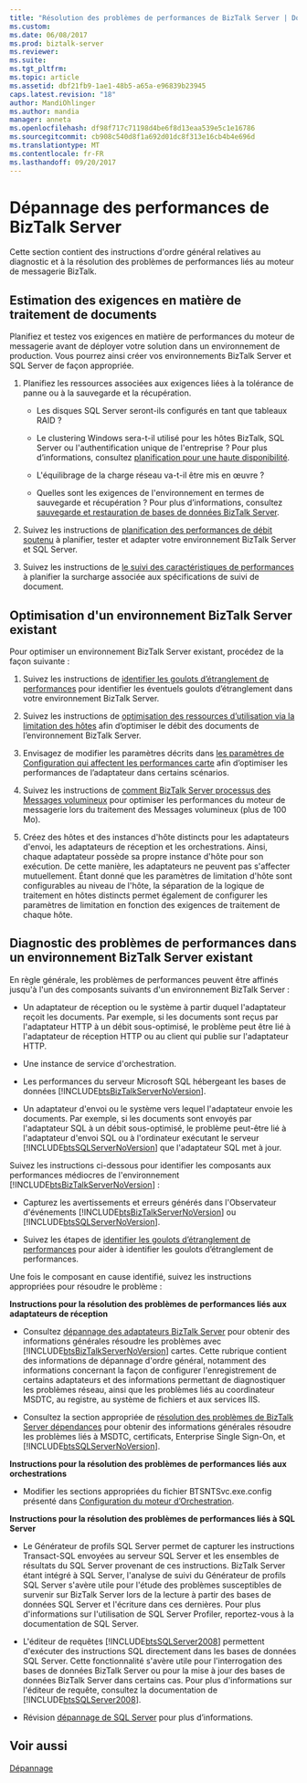 ```yaml
---
title: "Résolution des problèmes de performances de BizTalk Server | Documents Microsoft"
ms.custom: 
ms.date: 06/08/2017
ms.prod: biztalk-server
ms.reviewer: 
ms.suite: 
ms.tgt_pltfrm: 
ms.topic: article
ms.assetid: dbf21fb9-1ae1-48b5-a65a-e96839b23945
caps.latest.revision: "18"
author: MandiOhlinger
ms.author: mandia
manager: anneta
ms.openlocfilehash: df98f717c71198d4be6f8d13eaa539e5c1e16786
ms.sourcegitcommit: cb908c540d8f1a692d01dc8f313e16cb4b4e696d
ms.translationtype: MT
ms.contentlocale: fr-FR
ms.lasthandoff: 09/20/2017
---
```

# <a name="troubleshooting-biztalk-server-performance"></a>Dépannage des performances de BizTalk Server
Cette section contient des instructions d'ordre général relatives au diagnostic et à la résolution des problèmes de performances liés au moteur de messagerie BizTalk.  
  
## <a name="estimating-document-processing-requirements"></a>Estimation des exigences en matière de traitement de documents  
 Planifiez et testez vos exigences en matière de performances du moteur de messagerie avant de déployer votre solution dans un environnement de production. Vous pourrez ainsi créer vos environnements BizTalk Server et SQL Server de façon appropriée.  
  
1.  Planifiez les ressources associées aux exigences liées à la tolérance de panne ou à la sauvegarde et la récupération.  
  
    -   Les disques SQL Server seront-ils configurés en tant que tableaux RAID ?  
  
    -   Le clustering Windows sera-t-il utilisé pour les hôtes BizTalk, SQL Server ou l'authentification unique de l'entreprise ? Pour plus d’informations, consultez [planification pour une haute disponibilité](../core/planning-for-high-availability3.md).  
  
    -   L'équilibrage de la charge réseau va-t-il être mis en œuvre ?  
  
    -   Quelles sont les exigences de l'environnement en termes de sauvegarde et récupération ? Pour plus d’informations, consultez [sauvegarde et restauration de bases de données BizTalk Server](../core/backing-up-and-restoring-biztalk-server-databases.md).  
  
2.  Suivez les instructions de [planification des performances de débit soutenu](../core/planning-for-sustained-performance.md) à planifier, tester et adapter votre environnement BizTalk Server et SQL Server.  
  
3.  Suivez les instructions de [le suivi des caractéristiques de performances](../core/tracking-performance-characteristics.md) à planifier la surcharge associée aux spécifications de suivi de document.  
  
## <a name="optimizing-an-existing-biztalk-server-environment"></a>Optimisation d'un environnement BizTalk Server existant  
 Pour optimiser un environnement BizTalk Server existant, procédez de la façon suivante :  
  
1.  Suivez les instructions de [identifier les goulots d’étranglement de performances](../core/identifying-performance-bottlenecks.md) pour identifier les éventuels goulots d’étranglement dans votre environnement BizTalk Server.  
  
2.  Suivez les instructions de [optimisation des ressources d’utilisation via la limitation des hôtes](../core/optimizing-resource-usage-through-host-throttling.md) afin d’optimiser le débit des documents de l’environnement BizTalk Server.  
  
3.  Envisagez de modifier les paramètres décrits dans [les paramètres de Configuration qui affectent les performances carte](../core/configuration-parameters-that-affect-adapter-performance.md) afin d’optimiser les performances de l’adaptateur dans certains scénarios.  
  
4.  Suivez les instructions de [comment BizTalk Server processus des Messages volumineux](../core/how-biztalk-server-processes-large-messages.md) pour optimiser les performances du moteur de messagerie lors du traitement des Messages volumineux (plus de 100 Mo).  
  
5.  Créez des hôtes et des instances d'hôte distincts pour les adaptateurs d'envoi, les adaptateurs de réception et les orchestrations. Ainsi, chaque adaptateur possède sa propre instance d'hôte pour son exécution. De cette manière, les adaptateurs ne peuvent pas s'affecter mutuellement. Étant donné que les paramètres de limitation d'hôte sont configurables au niveau de l'hôte, la séparation de la logique de traitement en hôtes distincts permet également de configurer les paramètres de limitation en fonction des exigences de traitement de chaque hôte.  
  
## <a name="diagnosing-performance-problems-in-an-existing-biztalk-server-environment"></a>Diagnostic des problèmes de performances dans un environnement BizTalk Server existant  
 En règle générale, les problèmes de performances peuvent être affinés jusqu'à l'un des composants suivants d'un environnement BizTalk Server :  
  
-   Un adaptateur de réception ou le système à partir duquel l'adaptateur reçoit les documents. Par exemple, si les documents sont reçus par l'adaptateur HTTP à un débit sous-optimisé, le problème peut être lié à l'adaptateur de réception HTTP ou au client qui publie sur l'adaptateur HTTP.  
  
-   Une instance de service d'orchestration.  
  
-   Les performances du serveur Microsoft SQL hébergeant les bases de données [!INCLUDE[btsBizTalkServerNoVersion](../includes/btsbiztalkservernoversion-md.md)].  
  
-   Un adaptateur d'envoi ou le système vers lequel l'adaptateur envoie les documents. Par exemple, si les documents sont envoyés par l'adaptateur SQL à un débit sous-optimisé, le problème peut-être lié à l'adaptateur d'envoi SQL ou à l'ordinateur exécutant le serveur [!INCLUDE[btsSQLServerNoVersion](../includes/btssqlservernoversion-md.md)] que l'adaptateur SQL met à jour.  
  
 Suivez les instructions ci-dessous pour identifier les composants aux performances médiocres de l'environnement [!INCLUDE[btsBizTalkServerNoVersion](../includes/btsbiztalkservernoversion-md.md)] :  
  
-   Capturez les avertissements et erreurs générés dans l'Observateur d'événements [!INCLUDE[btsBizTalkServerNoVersion](../includes/btsbiztalkservernoversion-md.md)] ou [!INCLUDE[btsSQLServerNoVersion](../includes/btssqlservernoversion-md.md)].  
  
-   Suivez les étapes de [identifier les goulots d’étranglement de performances](../core/identifying-performance-bottlenecks.md) pour aider à identifier les goulots d’étranglement de performances.  
  
 Une fois le composant en cause identifié, suivez les instructions appropriées pour résoudre le problème :  
  
 **Instructions pour la résolution des problèmes de performances liés aux adaptateurs de réception**  
  
-   Consultez [dépannage des adaptateurs BizTalk Server](../core/troubleshooting-biztalk-server-adapters.md) pour obtenir des informations générales résoudre les problèmes avec [!INCLUDE[btsBizTalkServerNoVersion](../includes/btsbiztalkservernoversion-md.md)] cartes. Cette rubrique contient des informations de dépannage d'ordre général, notamment des informations concernant la façon de configurer l'enregistrement de certains adaptateurs et des informations permettant de diagnostiquer les problèmes réseau, ainsi que les problèmes liés au coordinateur MSDTC, au registre, au système de fichiers et aux services IIS.  
  
-   Consultez la section appropriée de [résolution des problèmes de BizTalk Server dépendances](../core/troubleshooting-biztalk-server-dependencies.md) pour obtenir des informations générales résoudre les problèmes liés à MSDTC, certificats, Enterprise Single Sign-On, et [!INCLUDE[btsSQLServerNoVersion](../includes/btssqlservernoversion-md.md)].  
  
 **Instructions pour la résolution des problèmes de performances liés aux orchestrations**  
  
-   Modifier les sections appropriées du fichier BTSNTSvc.exe.config présenté dans [Configuration du moteur d’Orchestration](../core/orchestration-engine-configuration.md).  
  
 **Instructions pour la résolution des problèmes de performances liés à SQL Server**  
  
-   Le Générateur de profils SQL Server permet de capturer les instructions Transact-SQL envoyées au serveur SQL Server et les ensembles de résultats du SQL Server provenant de ces instructions. BizTalk Server étant intégré à SQL Server, l'analyse de suivi du Générateur de profils SQL Server s'avère utile pour l'étude des problèmes susceptibles de survenir sur BizTalk Server lors de la lecture à partir des bases de données SQL Server et l'écriture dans ces dernières. Pour plus d'informations sur l'utilisation de SQL Server Profiler, reportez-vous à la documentation de SQL Server.  
  
-   L'éditeur de requêtes [!INCLUDE[btsSQLServer2008](../includes/btssqlserver2008-md.md)] permettent d'exécuter des instructions SQL directement dans les bases de données SQL Server. Cette fonctionnalité s'avère utile pour l'interrogation des bases de données BizTalk Server ou pour la mise à jour des bases de données BizTalk Server dans certains cas. Pour plus d'informations sur l'éditeur de requête, consultez la documentation de [!INCLUDE[btsSQLServer2008](../includes/btssqlserver2008-md.md)].  
  
-   Révision [dépannage de SQL Server](../core/troubleshooting-sql-server.md) pour plus d’informations.  
  
## <a name="see-also"></a>Voir aussi  
 [Dépannage](../core/troubleshooting.md)